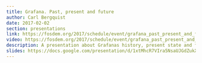 ```yaml
---
title: Grafana. Past, present and future
author: Carl Bergquist
date: 2017-02-02
section: presentations
link: https://fosdem.org/2017/schedule/event/grafana_past_present_and_future/
video: https://fosdem.org/2017/schedule/event/grafana_past_present_and_future/
description: A presentation about Grafanas history, present state and future.
slides: https://docs.google.com/presentation/d/1xtMhcR7VIra5NsaUJGdZukX-9YpOoA5f1M0BODjhTZs/edit?usp=sharing
---
```

